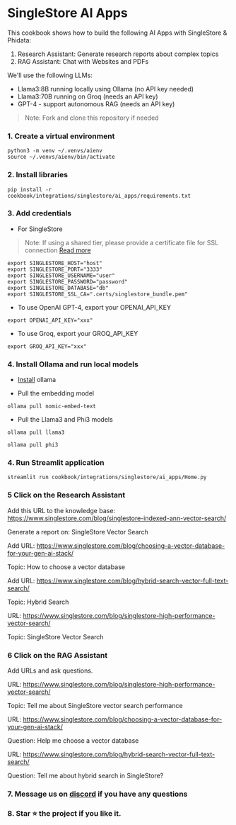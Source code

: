 # SingleStore AI Apps

This cookbook shows how to build the following AI Apps with SingleStore & Phidata:

1. Research Assistant: Generate research reports about complex topics
2. RAG Assistant: Chat with Websites and PDFs

We'll use the following LLMs:

- Llama3:8B running locally using Ollama (no API key needed)
- Llama3:70B running on Groq (needs an API key)
- GPT-4 - support autonomous RAG (needs an API key)

> Note: Fork and clone this repository if needed

### 1. Create a virtual environment

```shell
python3 -m venv ~/.venvs/aienv
source ~/.venvs/aienv/bin/activate
```

### 2. Install libraries

```shell
pip install -r cookbook/integrations/singlestore/ai_apps/requirements.txt
```

### 3. Add credentials

- For SingleStore

> Note: If using a shared tier, please provide a certificate file for SSL connection [Read more](https://docs.singlestore.com/cloud/connect-to-your-workspace/connect-with-mysql/connect-with-mysql-client/connect-to-singlestore-helios-using-tls-ssl/)

```shell
export SINGLESTORE_HOST="host"
export SINGLESTORE_PORT="3333"
export SINGLESTORE_USERNAME="user"
export SINGLESTORE_PASSWORD="password"
export SINGLESTORE_DATABASE="db"
export SINGLESTORE_SSL_CA=".certs/singlestore_bundle.pem"
```

- To use OpenAI GPT-4, export your OPENAI_API_KEY

```shell
export OPENAI_API_KEY="xxx"
```

- To use Groq, export your GROQ_API_KEY

```shell
export GROQ_API_KEY="xxx"
```

### 4. Install Ollama and run local models

- [Install](https://github.com/ollama/ollama?tab=readme-ov-file#macos) ollama

- Pull the embedding model

```shell
ollama pull nomic-embed-text
```

- Pull the Llama3 and Phi3 models

```shell
ollama pull llama3

ollama pull phi3
```

### 4. Run Streamlit application

```shell
streamlit run cookbook/integrations/singlestore/ai_apps/Home.py
```

### 5 Click on the Research Assistant

Add this URL to the knowledge base: https://www.singlestore.com/blog/singlestore-indexed-ann-vector-search/

Generate a report on: SingleStore Vector Search

Add URL: https://www.singlestore.com/blog/choosing-a-vector-database-for-your-gen-ai-stack/

Topic: How to choose a vector database

Add URL: https://www.singlestore.com/blog/hybrid-search-vector-full-text-search/

Topic: Hybrid Search

URL: https://www.singlestore.com/blog/singlestore-high-performance-vector-search/

Topic: SingleStore Vector Search

### 6 Click on the RAG Assistant

Add URLs and ask questions.

URL: https://www.singlestore.com/blog/singlestore-high-performance-vector-search/

Topic: Tell me about SingleStore vector search performance

URL: https://www.singlestore.com/blog/choosing-a-vector-database-for-your-gen-ai-stack/

Question: Help me choose a vector database

URL: https://www.singlestore.com/blog/hybrid-search-vector-full-text-search/

Question: Tell me about hybrid search in SingleStore?

### 7. Message us on [discord](https://discord.gg/4MtYHHrgA8) if you have any questions

### 8. Star ⭐️ the project if you like it.
